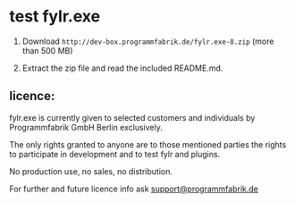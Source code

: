 # test fylr.exe

1. Download `http://dev-box.programmfabrik.de/fylr.exe-8.zip` (more than 500 MB)

2. Extract the zip file and read the included README.md.

## licence:

fylr.exe is currently given to selected customers and individuals by Programmfabrik GmbH Berlin exclusively.

The only rights granted to anyone are to those mentioned parties the rights to participate in development and to test fylr and plugins.

No production use, no sales, no distribution.

For further and future licence info ask support@programmfabrik.de
